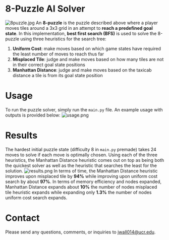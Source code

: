 # 8-Puzzle AI Solver
![8puzzle.jpg](https://www.dropbox.com/s/vx8xzy3z0i1he30/8puzzle.jpg?dl=0&raw=1)
An **8-puzzle** is the puzzle described above where a player moves tiles around a 3x3 grid in an attempt to **reach a predefined goal state**. In this implementation, **best first search (BFS)** is used to solve the 8-puzzle using three heuristics for the search tree: 
1) **Uniform Cost**: make moves based on which game states have required the least number of moves to reach thus far
2) **Misplaced Tile**: judge and make moves based on how many tiles are not in their correct goal state positions
3) **Manhattan Distance**: judge and make moves based on the taxicab distance a tile is from its goal state position

# Usage
To run the puzzle solver, simply run the `main.py` file. An example usage with outputs is provided below:
![usage.png](https://www.dropbox.com/s/tz0feda3bvhtkbr/usage.png?dl=0&raw=1)

# Results
The hardest initial puzzle state (difficulty 8 in `main.py` premade) takes 24 moves to solve if each move is optimally chosen. Using each of the three heuristics, the Manhattan Distance heuristic comes out on top as being both the quickest solver as well as the heuristic that searches the least for the solution. ![results.png](https://www.dropbox.com/s/c8n8erccff8akgk/results.png?dl=0&raw=1)
In terms of time, the Manhattan Distance heuristic improves upon misplaced tile by **94%** while improving upon uniform cost search by about **97%**. In terms of memory efficiency and nodes expanded, Manhattan Distance expands about **10%** the number of nodes misplaced tile heuristic expands while expanding only **1.3%** the number of nodes uniform cost search expands.

# Contact
Please send any questions, comments, or inquiries to jwall014@ucr.edu.
